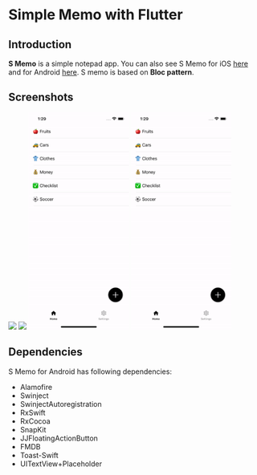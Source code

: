 # Simple Memo with Flutter

## Introduction
**S Memo** is a simple notepad app. You can also see S Memo for iOS [here](https://github.com/yologger/simple_memo_ios) and for Android [here](). S memo is based on **Bloc pattern**.

## Screenshots
<img src="/imgs/1.jpg" width="200">
<img src="/imgs/create_post.gif" width="200">
<img src="/imgs/theme.gif" width="200">
<img src="/imgs/update.gif" width="200">

## Dependencies
S Memo for Android has following dependencies:
* Alamofire
* Swinject
* SwinjectAutoregistration
* RxSwift
* RxCocoa
* SnapKit
* JJFloatingActionButton
* FMDB
* Toast-Swift
* UITextView+Placeholder